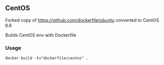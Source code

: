 ## CentOS

Forked copy of https://github.com/dockerfile/ubuntu converted to CentOS 6.6

Builds CentOS env with Dockerfile

### Usage

    docker build -t="dockerfile/centos" .
